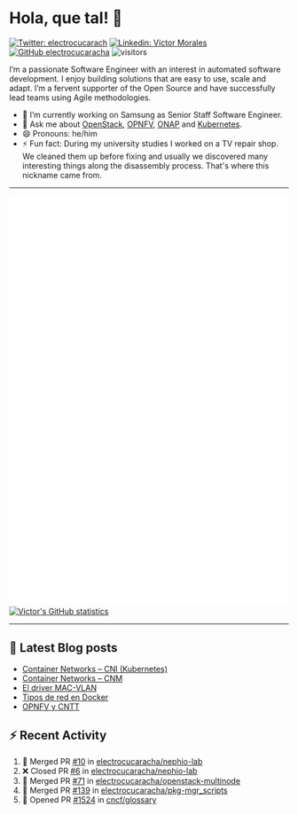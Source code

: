 # Hola, que tal! 👋

[![Twitter: electrocucarach](https://img.shields.io/twitter/follow/electrocucarach?style=social)](https://twitter.com/electrocucarach)
[![Linkedin: Victor Morales](https://img.shields.io/badge/-VictorMorales-blue?style=flat-square&logo=Linkedin&logoColor=white&link=https://www.linkedin.com/in/electrocucaracha/)](https://www.linkedin.com/in/electrocucaracha/)
[![GitHub electrocucaracha](https://img.shields.io/github/followers/electrocucaracha?label=follow&style=social)](https://github.com/electrocucaracha)
![visitors](https://visitor-badge.glitch.me/badge?page_id=electrocucaracha.electrocucaracha)

I’m a passionate Software Engineer with an interest in automated
software development. I enjoy building solutions that are easy to use,
scale and adapt. I’m a fervent supporter of the Open Source and have
successfully lead teams using Agile methodologies.

- 🔭 I’m currently working on Samsung as Senior Staff Software
Engineer.
- 💬 Ask me about [OpenStack](https://www.openstack.org/),
[OPNFV](https://www.opnfv.org/), [ONAP](https://www.onap.org/) and
[Kubernetes](https://kubernetes.io/).
- 😄 Pronouns: he/him
- ⚡ Fun fact: During my university studies I worked on a TV repair
shop. We cleaned them up before fixing and usually we discovered many
interesting things along the disassembly process. That's where this
nickname came from.

---

![Metrics](https://github.com/electrocucaracha/electrocucaracha/blob/master/github-metrics.svg)
[![Victor's GitHub statistics](https://github-readme-stats.vercel.app/api?username=electrocucaracha)](https://github.com/anuraghazra/github-readme-stats#github-stats-card)

---

## 📘 Latest Blog posts

<!-- BLOG-POST-LIST:START -->
- [Container Networks – CNI &lpar;Kubernetes&rpar;](https://electrocucaracha.com/2021/07/05/container-networks-cni/)
- [Container Networks – CNM](https://electrocucaracha.com/2020/08/28/container-network-model/)
- [El driver MAC-VLAN](https://electrocucaracha.com/2020/07/01/el-driver-mac-vlan/)
- [Tipos de red en Docker](https://electrocucaracha.com/2020/06/13/tipos-de-red-en-docker/)
- [OPNFV y CNTT](https://electrocucaracha.com/2020/05/29/opnfv-y-cntt/)
<!-- BLOG-POST-LIST:END -->

## :zap: Recent Activity

<!--START_SECTION:activity-->
1. 🎉 Merged PR [#10](https://github.com/electrocucaracha/nephio-lab/pull/10) in [electrocucaracha/nephio-lab](https://github.com/electrocucaracha/nephio-lab)
2. ❌ Closed PR [#6](https://github.com/electrocucaracha/nephio-lab/pull/6) in [electrocucaracha/nephio-lab](https://github.com/electrocucaracha/nephio-lab)
3. 🎉 Merged PR [#71](https://github.com/electrocucaracha/openstack-multinode/pull/71) in [electrocucaracha/openstack-multinode](https://github.com/electrocucaracha/openstack-multinode)
4. 🎉 Merged PR [#139](https://github.com/electrocucaracha/pkg-mgr_scripts/pull/139) in [electrocucaracha/pkg-mgr_scripts](https://github.com/electrocucaracha/pkg-mgr_scripts)
5. 💪 Opened PR [#1524](https://github.com/cncf/glossary/pull/1524) in [cncf/glossary](https://github.com/cncf/glossary)
<!--END_SECTION:activity-->
